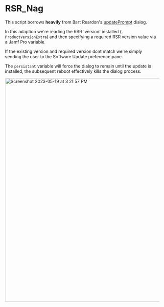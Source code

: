 # RSR_Nag
This script borrows **heavily** from Bart Reardon's [updatePrompt](https://github.com/bartreardon/swiftDialog-scripts/blob/main/Update%20Notifications/updatePrompt.sh) dialog.

In this adaption we're reading the RSR 'version' installed (`-ProductVersionExtra`) and then specifying a required RSR version value via a Jamf Pro variable.

If the existing version and required version dont match we're simply sending the user to the Software Update preference pane.

The `persistant` variable will force the dialog to remain until the update is installed, the subsequent reboot effectively kills the dialog process.

<img width="732" alt="Screenshot 2023-05-19 at 3 21 57 PM" src="https://github.com/dpertschi/RSR_Nag/assets/16840386/77d69533-d72f-433c-ab1f-56a902f7a434">
